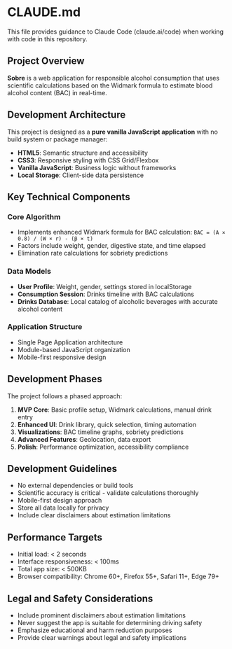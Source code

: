 # CLAUDE.md

This file provides guidance to Claude Code (claude.ai/code) when working with code in this repository.

## Project Overview

**Sobre** is a web application for responsible alcohol consumption that uses scientific calculations based on the Widmark formula to estimate blood alcohol content (BAC) in real-time.

## Development Architecture

This project is designed as a **pure vanilla JavaScript application** with no build system or package manager:
- **HTML5**: Semantic structure and accessibility
- **CSS3**: Responsive styling with CSS Grid/Flexbox  
- **Vanilla JavaScript**: Business logic without frameworks
- **Local Storage**: Client-side data persistence

## Key Technical Components

### Core Algorithm
- Implements enhanced Widmark formula for BAC calculation: `BAC = (A × 0.8) / (W × r) - (β × t)`
- Factors include weight, gender, digestive state, and time elapsed
- Elimination rate calculations for sobriety predictions

### Data Models
- **User Profile**: Weight, gender, settings stored in localStorage
- **Consumption Session**: Drinks timeline with BAC calculations
- **Drinks Database**: Local catalog of alcoholic beverages with accurate alcohol content

### Application Structure
- Single Page Application architecture
- Module-based JavaScript organization
- Mobile-first responsive design

## Development Phases

The project follows a phased approach:

1. **MVP Core**: Basic profile setup, Widmark calculations, manual drink entry
2. **Enhanced UI**: Drink library, quick selection, timing automation  
3. **Visualizations**: BAC timeline graphs, sobriety predictions
4. **Advanced Features**: Geolocation, data export
5. **Polish**: Performance optimization, accessibility compliance

## Development Guidelines

- No external dependencies or build tools
- Scientific accuracy is critical - validate calculations thoroughly
- Mobile-first design approach
- Store all data locally for privacy
- Include clear disclaimers about estimation limitations

## Performance Targets

- Initial load: < 2 seconds
- Interface responsiveness: < 100ms
- Total app size: < 500KB
- Browser compatibility: Chrome 60+, Firefox 55+, Safari 11+, Edge 79+

## Legal and Safety Considerations

- Include prominent disclaimers about estimation limitations
- Never suggest the app is suitable for determining driving safety
- Emphasize educational and harm reduction purposes
- Provide clear warnings about legal and safety implications